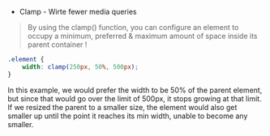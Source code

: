 - Clamp - Wirte fewer media queries
>By using the clamp() function, you can configure an element to occupy a minimum, preferred & maximum amount of space inside its parent container !

```css
.element {
	width: clamp(250px, 50%, 500px);
}
```

In this example, we would prefer the width to be 50% of the parent element, but since that would go over the limit of 500px, it stops growing at that limit. If we resized the parent to a smaller size, the element would also get smaller up until the point it reaches its min width, unable to become any smaller.